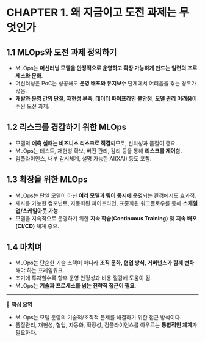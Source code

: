 # CHAPTER 1. 왜 지금이고 도전 과제는 무엇인가

## 1.1 MLOps와 도전 과제 정의하기

- MLOps는 **머신러닝 모델을 안정적으로 운영하고 확장 가능하게 만드는 일련의 프로세스와 문화**.
- 머신러닝은 PoC는 성공해도 **운영 배포와 유지보수** 단계에서 어려움을 겪는 경우가 많음.
- **개발과 운영 간의 단절**, **재현성 부족**, **데이터 파이프라인 불안정**, **모델 관리 어려움**이 주된 도전 과제.

## 1.2 리스크를 경감하기 위한 MLOps

- 모델의 **예측 실패는 비즈니스 리스크로 직결**되므로, 신뢰성과 품질이 중요.
- MLOps는 테스트, 재현성 확보, 버전 관리, 감리 등을 통해 **리스크를 제어**함.
- 컴플라이언스, 내부 감시체계, 설명 가능한 AI(XAI) 등도 포함.

## 1.3 확장을 위한 MLOps

- MLOps는 단일 모델이 아닌 **여러 모델과 팀이 동시에 운영**되는 환경에서도 효과적.
- 재사용 가능한 컴포넌트, 자동화된 파이프라인, 표준화된 워크플로우를 통해 **스케일업/스케일아웃 가능**.
- 모델을 지속적으로 운영하기 위한 **지속 학습(Continuous Training)** 및 **지속 배포(CI/CD)** 체계 중요.

## 1.4 마치며

- MLOps는 단순한 기술 스택이 아니라 **조직 문화, 협업 방식, 거버넌스가 함께 변화**해야 하는 프레임워크.
- 초기에 투자할수록 향후 운영 안정성과 비용 절감에 도움이 됨.
- MLOps는 **기술과 프로세스를 넘는 전략적 접근이 필요**.

---

📌 **핵심 요약**  
- MLOps는 모델 운영의 기술적/조직적 문제를 해결하기 위한 접근 방식이다.  
- 품질관리, 재현성, 협업, 자동화, 확장성, 컴플라이언스를 아우르는 **통합적인 체계**가 필요하다.
